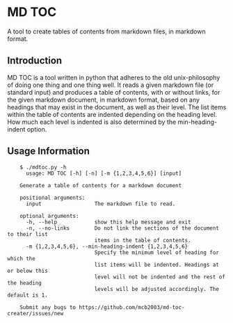 # MD TOC
  A tool to create tables of contents from markdown files, in markdown format.

## Introduction

  MD TOC is a tool written in python that adheres to the old unix-philosophy of doing one thing and one thing well. It reads a given markdown file (or standard input) and produces a table of contents, with or without links, for the given markdown document, in markdown format, based on any headings that may exist in the document, as well as their level. The list items within the table of contents are indented depending on the heading level. How much each level is indented is also determined by the min-heading-indent option.

## Usage Information

```
    $ ./mdtoc.py -h
      usage: MD TOC [-h] [-n] [-m {1,2,3,4,5,6}] [input]
    
    Generate a table of contents for a markdown document
    
    positional arguments:
      input                 The markdown file to read.
    
    optional arguments:
      -h, --help            show this help message and exit
      -n, --no-links        Do not link the sections of the document to their list
                            items in the table of contents.
      -m {1,2,3,4,5,6}, --min-heading-indent {1,2,3,4,5,6}
                            Specify the minimum level of heading for which the
                            list items will be indented. Headings at or below this
                            level will not be indented and the rest of the heading
                            levels will be adjusted accordingly. The default is 1.
    
    Submit any bugs to https://github.com/mcb2003/md-toc-creater/issues/new
```
